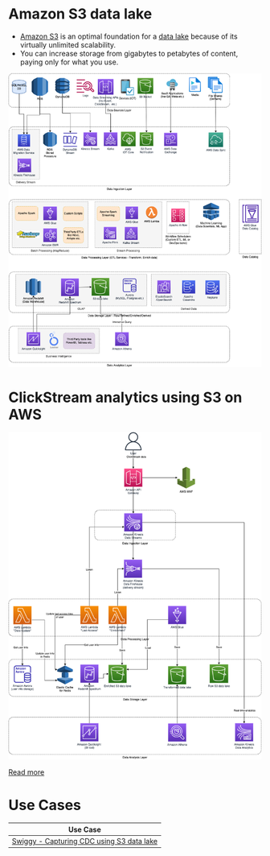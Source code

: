 # Amazon S3 data lake
- [Amazon S3](https://docs.aws.amazon.com/whitepapers/latest/building-data-lakes/amazon-s3-data-lake-storage-platform.html) is an optimal foundation for a [data lake](../../../../6_BigDataServices/StorageDBs/Glossaries/DataLake.md) because of its virtually unlimited scalability.
- You can increase storage from gigabytes to petabytes of content, paying only for what you use.

![](../../../../6_BigDataServices/Data-Architecture-ETL-Ingestion-Processing-Analytics.png)

# ClickStream analytics using S3 on AWS

![](../../../../0_HLDUseCasesProblems/AWS_ClickStreamAnalytics/AWSClickStreamAnalytic.png)

[Read more](../../../../0_HLDUseCasesProblems/AWS_ClickStreamAnalytics/Readme.md)

# Use Cases

| Use Case                                                                                                           |
|--------------------------------------------------------------------------------------------------------------------|
| [Swiggy - Capturing CDC using S3 data lake](../../../../1_TechStacks/SwiggyTechStack.md) |

